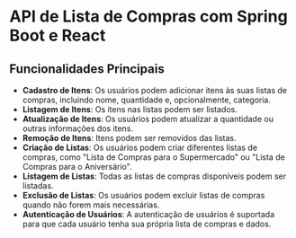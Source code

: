 # API de Lista de Compras com Spring Boot e React

## Funcionalidades Principais

- **Cadastro de Itens**: Os usuários podem adicionar itens às suas listas de compras, incluindo nome, quantidade e, opcionalmente, categoria.
- **Listagem de Itens**: Os itens nas listas podem ser listados.
- **Atualização de Itens**: Os usuários podem atualizar a quantidade ou outras informações dos itens.
- **Remoção de Itens**: Itens podem ser removidos das listas.
- **Criação de Listas**: Os usuários podem criar diferentes listas de compras, como "Lista de Compras para o Supermercado" ou "Lista de Compras para o Aniversário".
- **Listagem de Listas**: Todas as listas de compras disponíveis podem ser listadas.
- **Exclusão de Listas**: Os usuários podem excluir listas de compras quando não forem mais necessárias.
- **Autenticação de Usuários**: A autenticação de usuários é suportada para que cada usuário tenha sua própria lista de compras e dados.
